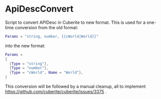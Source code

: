 # ApiDescConvert
Script to convert APIDesc in Cuberite to new format. This is used for a one-time conversion from the old format:
```lua
Params = "string, number, {{cWorld|World}}"
```

into the new format:
```lua
Params =
{
  {Type = "string"},
  {Type = "number"},
  {Type = "cWorld", Name = "World"},
}
```

This conversion will be followed by a manual cleanup, all to implement https://github.com/cuberite/cuberite/issues/3375 .
